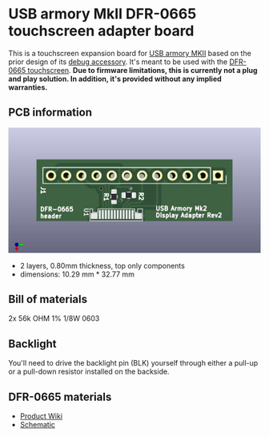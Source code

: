 # USB armory MkII DFR-0665 touchscreen adapter board
This is a touchscreen expansion board for [USB armory MKII](https://github.com/usbarmory/usbarmory/wiki/Mk-II-Introduction) based on the prior design of its [debug accessory](https://github.com/usbarmory/usbarmory/tree/master/hardware/mark-two-debug-accessory). It's meant to be used with the [DFR-0665 touchscreen](https://www.dfrobot.com/product-2106.html). **Due to firmware limitations, this is currently not a plug and play solution. In addition, it's provided without any implied warranties.**

## PCB information
![PCB render](usbarmory-breakout.jpg)
- 2 layers, 0.80mm thickness, top only components
- dimensions: 10.29 mm * 32.77 mm

## Bill of materials
2x 56k OHM 1% 1/8W 0603

## Backlight
You'll need to drive the backlight pin (BLK) yourself through either a pull-up or a pull-down resistor installed on the backside.

## DFR-0665 materials
- [Product Wiki](https://wiki.dfrobot.com/2.8inches_320_240_TFT_LCD_Touchscreen_SKU_DFR0665)
- [Schematic](https://dfimg.dfrobot.com/nobody/wiki/589a70b813aacacc28abeec16a451343.pdf)
